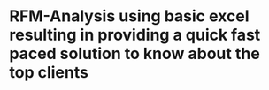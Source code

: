 # RFM-Analysis using basic excel resulting in providing a quick fast paced solution to know about the top clients
